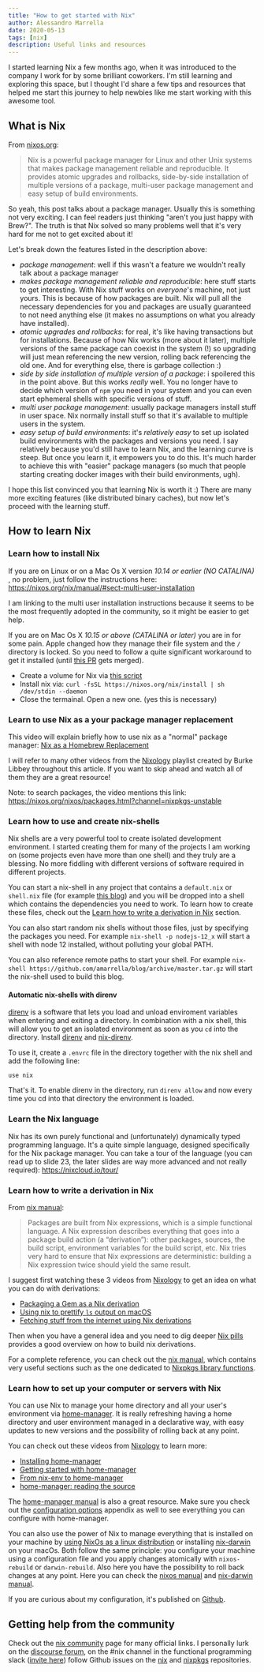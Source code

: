 ```yaml
---
title: "How to get started with Nix"
author: Alessandro Marrella
date: 2020-05-13
tags: [nix]
description: Useful links and resources
---
```


I started learning Nix a few months ago, when it was introduced to the company I work for by some brilliant coworkers. I'm still learning and exploring this space, but I thought I'd share a few tips and resources that helped me start this journey to help newbies like me start working with this awesome tool.


## What is Nix
From [nixos.org](https://nixos.org):

> Nix is a powerful package manager for Linux and other Unix systems that makes package management reliable and reproducible. It provides atomic upgrades and rollbacks, side-by-side installation of multiple versions of a package, multi-user package management and easy setup of build environments. 

So yeah, this post talks about a package manager. Usually this is something not very exciting. I can feel readers just thinking "aren't you just happy with Brew?". The truth is that Nix solved so many problems well that it's very hard for me not to get excited about it! 


Let's break down the features listed in the description above:
- *package management*: well if this wasn't a feature we wouldn't really talk about a package manager
- *makes package management reliable and reproducible*: here stuff starts to get interesting. With Nix stuff works on _everyone_'s machine, not just yours. This is because of how packages are built. Nix will pull all the necessary dependencies for you and packages are usually guaranteed to not need anything else (it makes no assumptions on what you already have installed). 
- *atomic upgrades and rollbacks*: for real, it's like having transactions but for installations. Because of how Nix works (more about it later), multiple versions of the same package can coexist in the system (!) so upgrading will just mean referencing the new version, rolling back referencing the old one. And for everything else, there is garbage collection :) 
- *side by side installation of multiple version of a package*: i spoilered this in the point above. But this works _really_ well. You no longer have to decide which version of `npm` you need in your system and you can even start ephemeral shells with specific versions of stuff.
- *multi user package management*: usually package managers install stuff in user space. Nix normally install stuff so that it's available to multiple users in the system.
- *easy setup of build environments*: it's _relatively easy_ to set up isolated build environments with the packages and versions you need. I say relatively because you'd still have to learn Nix, and the learning curve is steep. But once you learn it, it empowers you to do this. It's much harder to achieve this with "easier" package managers (so much that people starting creating docker images with their build environments, ugh).


I hope this list convinced you that learning Nix is worth it :) There are many more exciting features (like distributed binary caches), but now let's proceed with the learning stuff.

## How to learn Nix

### Learn how to install Nix
If you are on Linux or on a Mac Os X version *10.14 or earlier (NO CATALINA)* , no problem, just follow the instructions here: https://nixos.org/nix/manual/#sect-multi-user-installation


I am linking to the multi user installation instructions because it seems to be the most frequently adopted in the community, so it might be easier to get help. 


If you are on Mac Os X *10.15 or above (CATALINA or later)* you are in for some pain. Apple changed how they manage their file system and the `/` directory is locked. So you need to follow a quite significant workaround to get it installed (until [this PR](https://github.com/NixOS/nix/pull/3212) gets merged).
- Create a volume for Nix via [this script](https://github.com/abathur/nix/blob/darwin-10.15-install-golden-path/scripts/create-darwin-volume.sh)
- Install nix via: `curl -fsSL https://nixos.org/nix/install | sh /dev/stdin --daemon` 
- Close the termainal. Open a new one. (yes this is necessary)

### Learn to use Nix as a your package manager replacement

This video will explain briefly how to use nix as a "normal" package manager:
[Nix as a Homebrew Replacement](https://www.youtube.com/watch?v=NYyImy-lqaA)


I will refer to many other videos from the [Nixology](https://www.youtube.com/playlist?list=PLRGI9KQ3_HP_OFRG6R-p4iFgMSK1t5BHs) playlist created by Burke Libbey throughout this article. If you want to skip ahead and watch all of them they are a great resource!


Note: to search packages, the video mentions this link: https://nixos.org/nixos/packages.html?channel=nixpkgs-unstable


### Learn how to use and create nix-shells

Nix shells are a very powerful tool to create isolated development environment. I started creating them for many of the projects I am working on (some projects even have more than one shell) and they truly are a blessing. No more fiddling with different versions of software required in different projects. 


You can start a nix-shell in any project that contains a `default.nix` or `shell.nix` file (for example [this blog](https://github.com/amarrella/blog)) and you will be dropped into a shell which contains the dependencies you need to work. To learn how to create these files, check out the [Learn how to write a derivation in Nix](#learn-how-to-write-a-derivation-in-nix) section.


You can also start random nix shells without those files, just by specifying the packages you need.
For example `nix-shell -p nodejs-12_x` will start a shell with node 12 installed, without polluting your global PATH.


You can also reference remote paths to start your shell. For example `nix-shell https://github.com/amarrella/blog/archive/master.tar.gz` will start the nix-shell used to build this blog.


#### Automatic nix-shells with direnv
[direnv](https://direnv.net/) is a software that lets you load and unload enviroment variables when entering and exiting a directory. In combination with a nix shell, this will allow you to get an isolated environment as soon as you `cd` into the directory. Install [direnv](https://direnv.net/docs/installation.html) and [nix-direnv](https://github.com/nix-community/nix-direnv). 


To use it, create a `.envrc` file in the directory together with the nix shell and add the following line:
```
use nix
```


That's it. To enable direnv in the directory, run `direnv allow` and now every time you cd into that directory the environment is loaded.

### Learn the Nix language

Nix has its own purely functional and (unfortunately) dynamically typed programming language. It's a quite simple language, designed specifically for the Nix package manager. You can take a tour of the language (you can read up to slide 23, the later slides are way more advanced and not really required): https://nixcloud.io/tour/

### Learn how to write a derivation in Nix
From [nix manual](https://nixos.org/nix/manual/):
> Packages are built from Nix expressions, which is a simple functional language. A Nix expression describes everything that goes into a package build action (a “derivation”): other packages, sources, the build script, environment variables for the build script, etc. Nix tries very hard to ensure that Nix expressions are deterministic: building a Nix expression twice should yield the same result.


I suggest first watching these 3 videos from [Nixology](https://www.youtube.com/playlist?list=PLRGI9KQ3_HP_OFRG6R-p4iFgMSK1t5BHs) to get an idea on what you can do with derivations:
- [Packaging a Gem as a Nix derivation](https://www.youtube.com/watch?v=61RCi_5IgEY)
- [Using nix to prettify `ls` output on macOS ](https://www.youtube.com/watch?v=1nU_hR2kod4)
- [Fetching stuff from the internet using Nix derivations](https://www.youtube.com/watch?v=XMauFegrtB4)


Then when you have a general idea and you need to dig deeper [Nix pills](https://nixos.org/nixos/nix-pills/index.html) provides a good overview on how to build nix derivations.


For a complete reference, you can check out the [nix manual](https://nixos.org/nix/manual/), which contains very useful sections such as the one dedicated to [Nixpkgs library functions](https://nixos.org/nixpkgs/manual/#sec-functions-library). 


### Learn how to set up your computer or servers with Nix
You can use Nix to manage your home directory and all your user's environment via [home-manager](https://github.com/rycee/home-manager). It is really refreshing having a home directory and user environment managed in a declarative way, with easy updates to new versions and the possibility of rolling back at any point.


You can check out these videos from [Nixology](https://www.youtube.com/playlist?list=PLRGI9KQ3_HP_OFRG6R-p4iFgMSK1t5BHs) to learn more:
- [Installing home-manager](https://www.youtube.com/watch?v=Ubhc94lrfTo)
- [Getting started with home-manager](https://www.youtube.com/watch?v=OgUvDXxHlLs)
- [From nix-env to home-manager](https://www.youtube.com/watch?v=PmD8Qe8z2sY)
- [home-manager: reading the source](https://www.youtube.com/watch?v=CID_ZbwObJ8)


The [home-manager manual](https://rycee.gitlab.io/home-manager/) is also a great resource. Make sure you check out the [configuration options](https://rycee.gitlab.io/home-manager/options.html) appendix as well to see everything you can configure with home-manager.


You can also use the power of Nix to manage everything that is installed on your machine by [using NixOs as a linux distribution](https://nixos.org/nixos/) or installing [nix-darwin](https://github.com/LnL7/nix-darwin) on your macOs. Both follow the same principle: you configure your machine using a configuration file and you apply changes atomically with `nixos-rebuild` or `darwin-rebuild`. Also here you have the possibility to roll back changes at any point. Here you can check the [nixos manual](https://nixos.org/nixos/manual/) and [nix-darwin manual](https://lnl7.github.io/nix-darwin/manual/index.html).


If you are curious about my configuration, it's published on [Github](https://github.com/amarrella/nix-config).

## Getting help from the community
Check out the [nix community](https://nixos.org/community.html) page for many official links. I personally lurk on the [discourse forum](https://discourse.nixos.org/), on the #nix channel in the functional programming slack ([invite here](https://fpchat-invite.herokuapp.com/)) follow Github issues on the [nix](https://github.com/nixos/nix) and [nixpkgs](https://github.com/nixos/nixpkgs) repositories.

